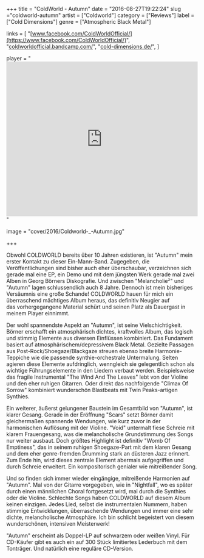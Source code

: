 +++
title = "ColdWorld - Autumn"
date = "2016-08-27T19:22:24"
slug ="coldworld-autumn"
artist = ["Coldworld"]
category = ["Reviews"]
label = ["Cold Dimensions"]
genre = ["Atmospheric Black Metal"]

links = [
    "[www.facebook.com/ColdWorldOfficial/](https://www.facebook.com/ColdWorldOfficial/)",
    "[coldworldofficial.bandcamp.com/](http://coldworldofficial.bandcamp.com/)",
    "[cold-dimensions.de/](http://cold-dimensions.de/)",
]

player = "<iframe style='border: 0; width: 100%; height: 406px;' src='https://bandcamp.com/EmbeddedPlayer/album=3756516390/size=large/bgcol=333333/linkcol=ffffff/artwork=none/transparent=true/' ></iframe>"

image = "cover/2016/Coldworld-_-Autumn.jpg"

+++

Obwohl COLDWORLD bereits über 10 Jahren existieren, ist "Autumn" mein erster Kontakt zu dieser Ein-Mann-Band. Zugegeben, die Veröffentlichungen sind bisher auch eher überschaubar, verzeichnen sich gerade mal eine EP, ein Demo und mit dem jüngsten Werk gerade mal zwei Alben in Georg Börners Diskografie. Und zwischen "Melancholie²" und "Autumn" lagen schlussendlich auch 8 Jahre. Dennoch ist mein bisheriges Versäumnis eine große Schande! COLDWORLD hauen für mich ein überraschend mächtiges Album heraus, das definitiv Neugier auf das vorhergegangene Material schürt und seinen Platz als Dauergast in meinem Player einnimmt.

Der wohl spannendste Aspekt an "Autumn", ist seine Vielschichtigkeit. Börner erschafft ein atmosphärisch dichtes, kraftvolles Album, das logisch und stimmig Elemente aus diversen Einflüssen kombiniert. Das Fundament basiert auf atmosphärischem/depressivem Black Metal. Gezielte Passagen aus Post-Rock/Shoegaze/Blackgaze streuen ebenso breite Harmonie-Teppiche wie die passende synthie-orchestrale Untermalung. Selten agieren diese Elemente aufdringlich, wenngleich sie gelegentlich schon als wichtige Führungselemente in den Liedern verbaut werden. Beispielsweise das fragile Instrumental "The Wind And The Leaves" lebt von der Violine und den eher ruhigen Gitarren. Oder direkt das nachfolgende "Climax Of Sorrow" kombiniert wunderschön Blastbeats mit Twin Peaks-artigen Synthies.

Ein weiterer, äußerst gelungener Baustein im Gesamtbild von "Autumn", ist klarer Gesang. Gerade in der Eröffnung "Scars" setzt Börner damit gleichermaßen spannende Wendungen, wie kurz zuvor in der harmonischen Auflösung mit der Violine. "Void" untermalt fiese Schreie mit klarem Frauengesang, was die melancholische Grundstimmung des Songs nur weiter ausbaut. Doch größtes Highlight ist definitiv "Womb Of Emptiness", das in seinem ruhigen Shoegaze-Part mit dem klaren Gesang und dem eher genre-fremden Drumming stark an düsteren Jazz erinnert. Zum Ende hin, wird dieses zentrale Element abermals aufgegriffen und durch Schreie erweitert. Ein kompositorisch genialer wie mitreißender Song.

Und so finden sich immer wieder eingängige, mitreißende Harmonien auf "Autumn". Mal von der Gitarre vorgegeben, wie in "Nightfall", wo es später durch einen männlichen Choral fortgesetzt wird, mal durch die Synthies oder die Violine. Schlechte Songs haben COLDWORLD auf diesem Album keinen einzigen. Jedes Lied, selbst die instrumentalen Nummern, haben stimmige Entwicklungen, überraschende Wendungen und immer eine sehr dichte, melancholische Atmosphäre. Ich bin schlicht begeistert von diesem wunderschönen, intensiven Meisterwerk!

"Autumn" erscheint als Doppel-LP auf schwarzem oder weißen Vinyl. Für CD-Käufer gibt es auch ein auf 300 Stück limitiertes Lederbuch mit dem Tonträger. Und natürlich eine reguläre CD-Version.
